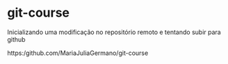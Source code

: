 # git-course


Inicializando uma modificação no repositório remoto e tentando subir para github

https:/github.com/MariaJuliaGermano/git-course
